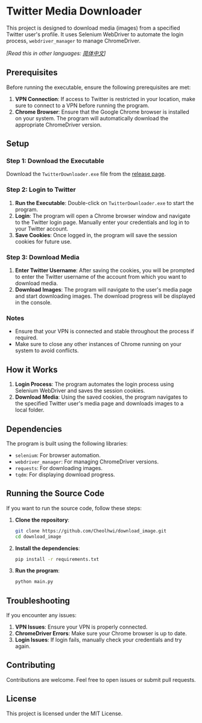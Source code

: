 # Twitter Media Downloader

This project is designed to download media (images) from a specified Twitter user's profile. It uses Selenium WebDriver to automate the login process, `webdriver_manager` to manage ChromeDriver.

*[Read this in other languages: [简体中文](https://github.com/Cheolhwi/download_image/blob/master/readmezh.md)]*

## Prerequisites

Before running the executable, ensure the following prerequisites are met:

1. **VPN Connection**: If access to Twitter is restricted in your location, make sure to connect to a VPN before running the program.
2. **Chrome Browser**: Ensure that the Google Chrome browser is installed on your system. The program will automatically download the appropriate ChromeDriver version.

## Setup

### Step 1: Download the Executable

Download the `TwitterDownloader.exe` file from the [release page](https://github.com/Cheolhwi/download_image/releases/).

### Step 2: Login to Twitter

1. **Run the Executable**: Double-click on `TwitterDownloader.exe` to start the program.
2. **Login**: The program will open a Chrome browser window and navigate to the Twitter login page. Manually enter your credentials and log in to your Twitter account.
3. **Save Cookies**: Once logged in, the program will save the session cookies for future use.

### Step 3: Download Media

1. **Enter Twitter Username**: After saving the cookies, you will be prompted to enter the Twitter username of the account from which you want to download media.
2. **Download Images**: The program will navigate to the user's media page and start downloading images. The download progress will be displayed in the console.

### Notes

- Ensure that your VPN is connected and stable throughout the process if required.
- Make sure to close any other instances of Chrome running on your system to avoid conflicts.

## How it Works

1. **Login Process**: The program automates the login process using Selenium WebDriver and saves the session cookies.
2. **Download Media**: Using the saved cookies, the program navigates to the specified Twitter user's media page and downloads images to a local folder.

## Dependencies

The program is built using the following libraries:

- `selenium`: For browser automation.
- `webdriver_manager`: For managing ChromeDriver versions.
- `requests`: For downloading images.
- `tqdm`: For displaying download progress.

## Running the Source Code

If you want to run the source code, follow these steps:

1. **Clone the repository**:
    ```bash
    git clone https://github.com/Cheolhwi/download_image.git
    cd download_image
    ```

2. **Install the dependencies**:
    ```bash
    pip install -r requirements.txt
    ```

3. **Run the program**:
    ```bash
    python main.py
    ```

## Troubleshooting

If you encounter any issues:

1. **VPN Issues**: Ensure your VPN is properly connected.
2. **ChromeDriver Errors**: Make sure your Chrome browser is up to date.
3. **Login Issues**: If login fails, manually check your credentials and try again.

## Contributing

Contributions are welcome. Feel free to open issues or submit pull requests.

## License

This project is licensed under the MIT License.
